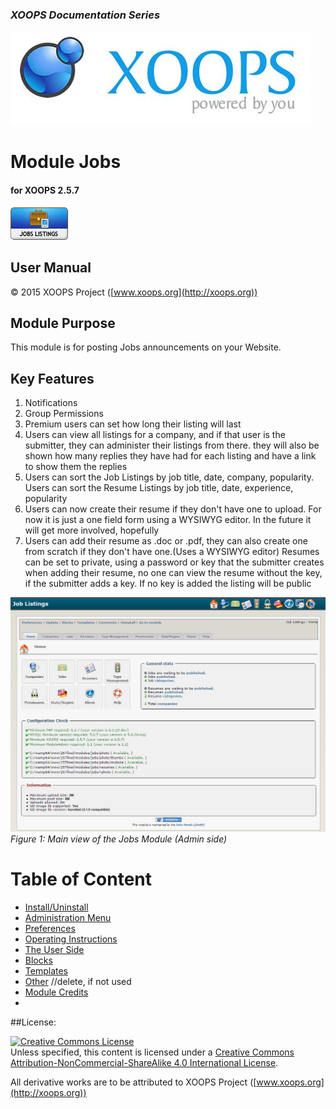 ### _XOOPS Documentation Series_
![logoXoops.jpg](assets/logoXoops.jpg)

# Module Jobs
#### for XOOPS 2.5.7
      
![logoModule.png](assets/logoModule.png)
            
## User Manual

© 2015 XOOPS Project ([www.xoops.org](http://xoops.org))    

## Module Purpose 

This module is for posting Jobs announcements on your Website.

## Key Features 
1. Notifications
2. Group Permissions
3. Premium users can set how long their listing will last
4. Users can view all listings for a company, and if that user is the submitter, they can administer their listings from there. they will also be shown how many replies they have had for each listing and have a link to show them the replies
5. Users can sort the Job Listings by job title, date, company, popularity. Users can sort the Resume Listings by job title, date, experience, popularity
6. Users can now create their resume if they don't have one to upload. For now it is just a one field form using a WYSIWYG editor. In the future it will get more involved, hopefully
7. Users can add their resume as .doc or .pdf, they can also create one from scratch if they don't have one.(Uses a WYSIWYG editor) Resumes can be set to private, using a password or key that the submitter creates when adding their resume, no one can view the resume without the key, if the submitter adds a key. If no key is added the listing will be public

![image001.png](assets/image001.jpg)
*Figure 1: Main view of the Jobs Module (Admin side)*

# Table of Content

* [Install/Uninstall](book/1install.md)
* [Administration Menu](book/2administration.md)
* [Preferences](book/3preferences.md)
* [Operating Instructions](book/4operations.md)
* [The User Side](book/5userside.md)
* [Blocks](book/6blocks.md)
* [Templates](book/7templates.md)
* [Other](book/8other.md) //delete, if not used
* [Module Credits](book/9credits.md)
* 

##License:

<a rel="license" href="http://creativecommons.org/licenses/by-nc-sa/4.0/"><img alt="Creative Commons License" style="border-width:0" src="https://i.creativecommons.org/l/by-nc-sa/4.0/88x31.png" /></a><br />Unless specified, this content is licensed under a <a rel="license" href="http://creativecommons.org/licenses/by-nc-sa/4.0/">Creative Commons Attribution-NonCommercial-ShareAlike 4.0 International License</a>.

All derivative works are to be attributed to XOOPS Project ([www.xoops.org](http://xoops.org))
